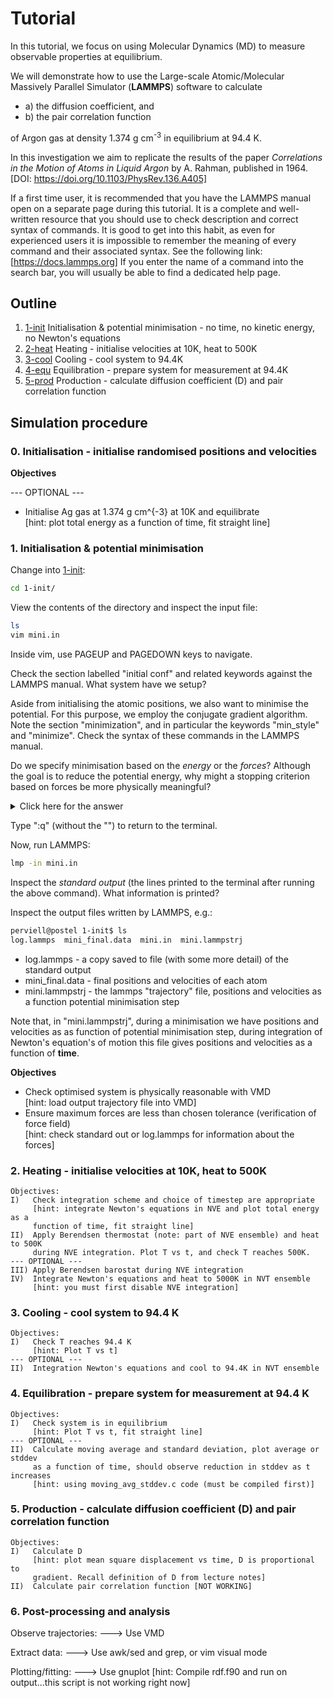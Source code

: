 # Tutorial

In this tutorial, we focus on using Molecular Dynamics (MD) to measure observable properties at equilibrium.

We will demonstrate how to use the Large-scale Atomic/Molecular Massively Parallel Simulator (**LAMMPS**) software to calculate
- a) the diffusion coefficient, and
- b) the pair correlation function

of Argon gas at density  1.374 g cm<sup>-3</sup> in equilibrium at 94.4 K.

In this investigation we aim to replicate the results of the paper *Correlations in the Motion of Atoms in Liquid Argon* by A. Rahman, published in 1964. <br>
[DOI: https://doi.org/10.1103/PhysRev.136.A405]

If a first time user, it is recommended that you have the LAMMPS manual open on a separate page during this tutorial. It is a complete and well-written resource that you should use to check description and correct syntax of commands. It is good to get into this habit, as even for experienced users it is impossible to remember the meaning of every command and their associated syntax. See the following link: <br>
[https://docs.lammps.org]
If you enter the name of a command into the search bar, you will usually be able to find a dedicated help page.

## Outline
1. [1-init](1-init/) Initialisation & potential minimisation - no time, no kinetic energy, no Newton's equations
2. [2-heat](2-heat/) Heating - initialise velocities at 10K, heat to 500K
3. [3-cool](3-cool/) Cooling - cool system to 94.4K
4. [4-equ](4-equ/) Equilibration - prepare system for measurement at 94.4K
5. [5-prod](5-prod/) Production - calculate diffusion coefficient (D) and pair correlation function

## Simulation procedure
### 0. Initialisation - initialise randomised positions and velocities

**Objectives**


--- OPTIONAL ---<br>
- Initialise Ag gas at 1.374 g cm^{-3} at 10K and equilibrate<br>
[hint: plot total energy as a function of time, fit straight line]<br>

### 1. Initialisation & potential minimisation

Change into [1-init](1-init/):
```bash
cd 1-init/
```

View the contents of the directory and inspect the input file:
```bash
ls
vim mini.in
```
Inside vim, use PAGEUP and PAGEDOWN keys to navigate.

Check the section labelled "initial conf" and related keywords against the LAMMPS manual. What system have we setup?

Aside from initialising the atomic positions, we also want to minimise the potential. For this purpose, we employ the conjugate gradient algorithm. Note the section "minimization", and in particular the keywords "min_style" and "minimize". Check the syntax of these commands in the LAMMPS manual.

Do we specify minimisation based on the *energy* or the *forces*? Although the goal is to reduce the potential energy, why might a stopping criterion based on forces be more physically meaningful?

<details>
<summary>Click here for the answer</summary>
The forces are obtained from the gradient of the potential energy and vanish at a stationary point. A force-based stopping criterion ensures that the system is in mechanical equilibrium. By contrast, an energy-based criterion only checks for small changes in energy and provides no information about the local shape of the energy surface.
</details>

Type ":q" (without the "") to return to the terminal.

Now, run LAMMPS:
```bash
lmp -in mini.in
```

Inspect the *standard output* (the lines printed to the terminal after running the above command). What information is printed?

Inspect the output files written by LAMMPS, e.g.:
```bash
perviell@postel 1-init$ ls
log.lammps  mini_final.data  mini.in  mini.lammpstrj
```

- log.lammps - a copy saved to file (with some more detail) of the standard output
- mini_final.data - final positions and velocities of each atom
- mini.lammpstrj - the lammps "trajectory" file, positions and velocities as a function potential minimisation step

Note that, in "mini.lammpstrj", during a minimisation we have positions and velocities as as function of potential minimisation step, during integration of Newton's equation's of motion this file gives positions and velocities as a function of **time**.

**Objectives**
- Check optimised system is physically reasonable with VMD <br>
  [hint: load output trajectory file into VMD]
- Ensure maximum forces are less than chosen tolerance (verification of force field) <br>
	[hint: check standard out or log.lammps for information about the forces]
           
### 2. Heating - initialise velocities at 10K, heat to 500K
	Objectives:
	I)   Check integration scheme and choice of timestep are appropriate
	     [hint: integrate Newton's equations in NVE and plot total energy as a
	     function of time, fit straight line]
	II)  Apply Berendsen thermostat (note: part of NVE ensemble) and heat to 500K 
	     during NVE integration. Plot T vs t, and check T reaches 500K.
	--- OPTIONAL ---
	III) Apply Berendsen barostat during NVE integration
	IV)  Integrate Newton's equations and heat to 5000K in NVT ensemble
	     [hint: you must first disable NVE integration]

### 3. Cooling - cool system to 94.4 K
	Objectives:
	I)   Check T reaches 94.4 K
	     [hint: Plot T vs t]
	--- OPTIONAL ---
	II)  Integration Newton's equations and cool to 94.4K in NVT ensemble
	
### 4. Equilibration - prepare system for measurement at 94.4 K
	Objectives:
	I)   Check system is in equilibrium
	     [hint: Plot T vs t, fit straight line]
	--- OPTIONAL ---
	II)  Calculate moving average and standard deviation, plot average or stddev
	     as a function of time, should observe reduction in stddev as t increases
	     [hint: using moving_avg_stddev.c code (must be compiled first)]
	     
### 5. Production - calculate diffusion coefficient (D) and pair correlation function 
	Objectives:
	I)   Calculate D
	     [hint: plot mean square displacement vs time, D is proportional to
	     gradient. Recall definition of D from lecture notes]
	II)  Calculate pair correlation function [NOT WORKING]

### 6. Post-processing and analysis
Observe trajectories:
---> Use VMD

Extract data:
---> Use awk/sed and grep, or vim visual mode

Plotting/fitting:
---> Use gnuplot
	     [hint: Compile rdf.f90 and run on output...this script is not working right now]
		
